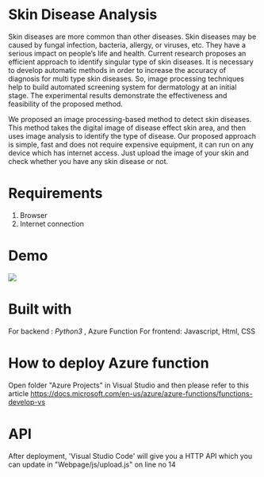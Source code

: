 # Skin Disease Analysis
Skin diseases are more common than other diseases. Skin diseases may be caused by fungal infection, bacteria, allergy, or viruses, etc. They have a serious impact on people’s life and health. Current research proposes an efficient approach to identify singular type of skin diseases. It is necessary to develop automatic methods in order to increase the accuracy of diagnosis for multi type skin diseases. So, image processing techniques help to build automated screening system for dermatology at an initial stage. The experimental results demonstrate the effectiveness and feasibility of the proposed method.

We proposed an image processing-based method to detect skin diseases. This method takes the digital image of disease effect skin area, and then uses image analysis to identify the type of disease. Our proposed approach is simple, fast and does not require expensive equipment, it can run on any device which has internet access. Just upload the image of your skin and check whether you have any skin disease or not.

# Requirements
1. Browser
2. Internet connection

# Demo
![](https://i.imgur.com/RsclfxP.gif)

# Built with
For backend : _Python3_ , Azure Function
For frontend: Javascript, Html, CSS

# How to deploy Azure function
Open folder "Azure Projects" in Visual Studio and then please refer to this article https://docs.microsoft.com/en-us/azure/azure-functions/functions-develop-vs
# API
After deployment, 'Visual Studio Code' will give you a HTTP API which you can update in "Webpage/js/upload.js" on line no 14
